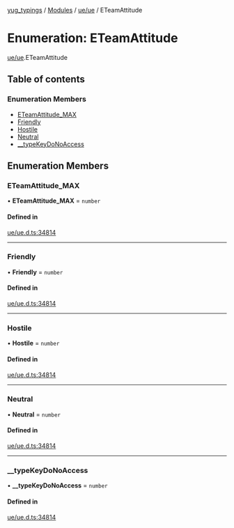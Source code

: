 [yug_typings](../README.md) / [Modules](../modules.md) / [ue/ue](../modules/ue_ue.md) / ETeamAttitude

# Enumeration: ETeamAttitude

[ue/ue](../modules/ue_ue.md).ETeamAttitude

## Table of contents

### Enumeration Members

- [ETeamAttitude\_MAX](ue_ue.ETeamAttitude.md#eteamattitude_max)
- [Friendly](ue_ue.ETeamAttitude.md#friendly)
- [Hostile](ue_ue.ETeamAttitude.md#hostile)
- [Neutral](ue_ue.ETeamAttitude.md#neutral)
- [\_\_typeKeyDoNoAccess](ue_ue.ETeamAttitude.md#__typekeydonoaccess)

## Enumeration Members

### ETeamAttitude\_MAX

• **ETeamAttitude\_MAX** = `number`

#### Defined in

[ue/ue.d.ts:34814](https://github.com/YugMetaverse/yug_typings/blob/25cad34/ue/ue.d.ts#L34814)

___

### Friendly

• **Friendly** = `number`

#### Defined in

[ue/ue.d.ts:34814](https://github.com/YugMetaverse/yug_typings/blob/25cad34/ue/ue.d.ts#L34814)

___

### Hostile

• **Hostile** = `number`

#### Defined in

[ue/ue.d.ts:34814](https://github.com/YugMetaverse/yug_typings/blob/25cad34/ue/ue.d.ts#L34814)

___

### Neutral

• **Neutral** = `number`

#### Defined in

[ue/ue.d.ts:34814](https://github.com/YugMetaverse/yug_typings/blob/25cad34/ue/ue.d.ts#L34814)

___

### \_\_typeKeyDoNoAccess

• **\_\_typeKeyDoNoAccess** = `number`

#### Defined in

[ue/ue.d.ts:34814](https://github.com/YugMetaverse/yug_typings/blob/25cad34/ue/ue.d.ts#L34814)

